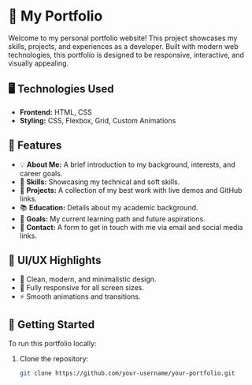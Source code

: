 # 🚀 My Portfolio

Welcome to my personal portfolio website! This project showcases my skills, projects, and experiences as a developer. Built with modern web technologies, this portfolio is designed to be responsive, interactive, and visually appealing.

## 🖥️ Technologies Used

- **Frontend:** HTML, CSS   
- **Styling:** CSS, Flexbox, Grid, Custom Animations  


## 📌 Features

- 💡 **About Me:** A brief introduction to my background, interests, and career goals.  
- 🎯 **Skills:** Showcasing my technical and soft skills.  
- 💼 **Projects:** A collection of my best work with live demos and GitHub links.  
- 📚 **Education:** Details about my academic background.  
- 🎯 **Goals:** My current learning path and future aspirations.  
- 💬 **Contact:** A form to get in touch with me via email and social media links.  

## 🎨 UI/UX Highlights

- 🎨 Clean, modern, and minimalistic design.  
- 📱 Fully responsive for all screen sizes.  
- ⚡ Smooth animations and transitions.  

## 🚀 Getting Started

To run this portfolio locally:

1. Clone the repository:  
   ```bash
   git clone https://github.com/your-username/your-portfolio.git
